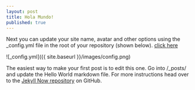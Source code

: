 ```yaml
---
layout: post
title: Hola Mundo!
published: true
---
```


Next you can update your site name, avatar and other options using the _config.yml file in the root of your repository (shown below).
[click here](does-not-exist.md)

![_config.yml]({{ site.baseurl }}/images/config.png)

The easiest way to make your first post is to edit this one. Go into /_posts/ and update the Hello World markdown file. For more instructions head over to the [Jekyll Now repository](https://github.com/barryclark/jekyll-now) on GitHub.